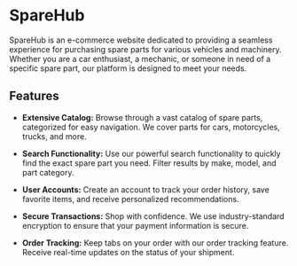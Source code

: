 # SpareHub

SpareHub is an e-commerce website dedicated to providing a seamless experience for purchasing spare parts for various vehicles and machinery. Whether you are a car enthusiast, a mechanic, or someone in need of a specific spare part, our platform is designed to meet your needs.

## Features

- **Extensive Catalog:** Browse through a vast catalog of spare parts, categorized for easy navigation. We cover parts for cars, motorcycles, trucks, and more.

- **Search Functionality:** Use our powerful search functionality to quickly find the exact spare part you need. Filter results by make, model, and part category.

- **User Accounts:** Create an account to track your order history, save favorite items, and receive personalized recommendations.

- **Secure Transactions:** Shop with confidence. We use industry-standard encryption to ensure that your payment information is secure.

- **Order Tracking:** Keep tabs on your order with our order tracking feature. Receive real-time updates on the status of your shipment.
